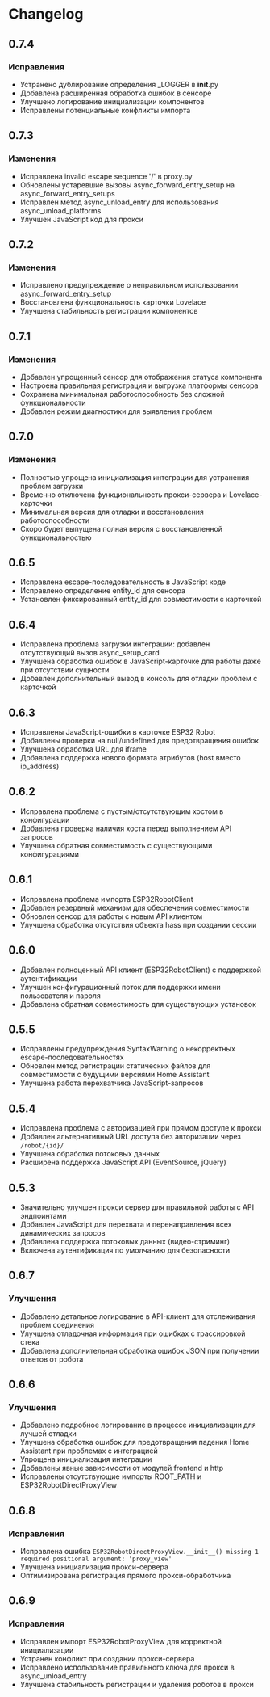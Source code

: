 # Changelog

## 0.7.4

### Исправления
- Устранено дублирование определения _LOGGER в __init__.py
- Добавлена расширенная обработка ошибок в сенсоре
- Улучшено логирование инициализации компонентов
- Исправлены потенциальные конфликты импорта

## 0.7.3

### Изменения
- Исправлена invalid escape sequence '\/' в proxy.py
- Обновлены устаревшие вызовы async_forward_entry_setup на async_forward_entry_setups
- Исправлен метод async_unload_entry для использования async_unload_platforms
- Улучшен JavaScript код для прокси

## 0.7.2

### Изменения
- Исправлено предупреждение о неправильном использовании async_forward_entry_setup
- Восстановлена функциональность карточки Lovelace
- Улучшена стабильность регистрации компонентов

## 0.7.1

### Изменения
- Добавлен упрощенный сенсор для отображения статуса компонента
- Настроена правильная регистрация и выгрузка платформы сенсора
- Сохранена минимальная работоспособность без сложной функциональности
- Добавлен режим диагностики для выявления проблем

## 0.7.0

### Изменения
- Полностью упрощена инициализация интеграции для устранения проблем загрузки
- Временно отключена функциональность прокси-сервера и Lovelace-карточки
- Минимальная версия для отладки и восстановления работоспособности
- Скоро будет выпущена полная версия с восстановленной функциональностью

## 0.6.5

- Исправлена escape-последовательность в JavaScript коде
- Исправлено определение entity_id для сенсора
- Установлен фиксированный entity_id для совместимости с карточкой

## 0.6.4

- Исправлена проблема загрузки интеграции: добавлен отсутствующий вызов async_setup_card
- Улучшена обработка ошибок в JavaScript-карточке для работы даже при отсутствии сущности
- Добавлен дополнительный вывод в консоль для отладки проблем с карточкой

## 0.6.3

- Исправлены JavaScript-ошибки в карточке ESP32 Robot
- Добавлены проверки на null/undefined для предотвращения ошибок
- Улучшена обработка URL для iframe
- Добавлена поддержка нового формата атрибутов (host вместо ip_address)

## 0.6.2

- Исправлена проблема с пустым/отсутствующим хостом в конфигурации
- Добавлена проверка наличия хоста перед выполнением API запросов
- Улучшена обратная совместимость с существующими конфигурациями

## 0.6.1

- Исправлена проблема импорта ESP32RobotClient
- Добавлен резервный механизм для обеспечения совместимости
- Обновлен сенсор для работы с новым API клиентом
- Улучшена обработка отсутствия объекта hass при создании сессии

## 0.6.0

- Добавлен полноценный API клиент (ESP32RobotClient) с поддержкой аутентификации
- Улучшен конфигурационный поток для поддержки имени пользователя и пароля
- Добавлена обратная совместимость для существующих установок

## 0.5.5

- Исправлены предупреждения SyntaxWarning о некорректных escape-последовательностях
- Обновлен метод регистрации статических файлов для совместимости с будущими версиями Home Assistant
- Улучшена работа перехватчика JavaScript-запросов

## 0.5.4

- Исправлена проблема с авторизацией при прямом доступе к прокси
- Добавлен альтернативный URL доступа без авторизации через `/robot/{id}/`
- Улучшена обработка потоковых данных
- Расширена поддержка JavaScript API (EventSource, jQuery)

## 0.5.3

- Значительно улучшен прокси сервер для правильной работы с API эндпоинтами
- Добавлен JavaScript для перехвата и перенаправления всех динамических запросов
- Добавлена поддержка потоковых данных (видео-стриминг)
- Включена аутентификация по умолчанию для безопасности 

## 0.6.7

### Улучшения
- Добавлено детальное логирование в API-клиент для отслеживания проблем соединения
- Улучшена отладочная информация при ошибках с трассировкой стека
- Добавлена дополнительная обработка ошибок JSON при получении ответов от робота

## 0.6.6

### Улучшения
- Добавлено подробное логирование в процессе инициализации для лучшей отладки
- Улучшена обработка ошибок для предотвращения падения Home Assistant при проблемах с интеграцией
- Упрощена инициализация интеграции
- Добавлены явные зависимости от модулей frontend и http
- Исправлены отсутствующие импорты ROOT_PATH и ESP32RobotDirectProxyView 

## 0.6.8

### Исправления
- Исправлена ошибка `ESP32RobotDirectProxyView.__init__() missing 1 required positional argument: 'proxy_view'`
- Улучшена инициализация прокси-сервера
- Оптимизирована регистрация прямого прокси-обработчика 

## 0.6.9

### Исправления
- Исправлен импорт ESP32RobotProxyView для корректной инициализации
- Устранен конфликт при создании прокси-сервера
- Исправлено использование правильного ключа для прокси в async_unload_entry
- Улучшена стабильность регистрации и удаления роботов в прокси 